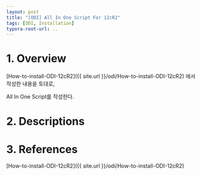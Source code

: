 ```yaml
---
layout: post
title: "[ODI] All In One Script For 12cR2"
tags: [ODI, Installation]
typora-root-url: ..
---
```


# 1. Overview

[How-to-install-ODI-12cR2]({{ site.url }}/odi/How-to-install-ODI-12cR2) 에서 작성한 내용을 토대로,

All In One Script를 작성한다.





# 2. Descriptions







# 3. References

[How-to-install-ODI-12cR2]({{ site.url }}/odi/How-to-install-ODI-12cR2)



